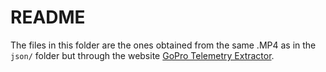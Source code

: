 # README

The files in this folder are the ones obtained from the same .MP4 as in the `json/` folder but through the website [GoPro Telemetry Extractor](https://goprotelemetryextractor.com/free/#).
